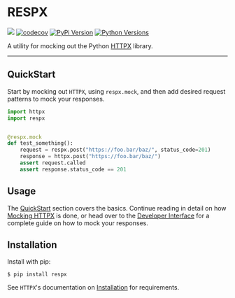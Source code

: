 # RESPX

![](https://github.com/lundberg/respx/workflows/test/badge.svg)
[![codecov](https://codecov.io/gh/lundberg/respx/branch/master/graph/badge.svg)](https://codecov.io/gh/lundberg/respx)
[![PyPi Version](https://img.shields.io/pypi/v/respx.svg)](https://pypi.org/project/respx/)
[![Python Versions](https://img.shields.io/pypi/pyversions/respx.svg)](https://pypi.org/project/respx/)

A utility for mocking out the Python [HTTPX](https://www.encode.io/httpx/) library.

---

## QuickStart

Start by mocking out `HTTPX`, using `respx.mock`, and then add desired request patterns to mock your responses.

``` python
import httpx
import respx


@respx.mock
def test_something():
    request = respx.post("https://foo.bar/baz/", status_code=201)
    response = httpx.post("https://foo.bar/baz/")
    assert request.called
    assert response.status_code == 201
```

## Usage

The [QuickStart](#quickstart) section covers the basics. Continue reading in detail on how [Mocking HTTPX](mocking.md) is done, or head over to the [Developer Interface](api.md) for a complete guide on how to mock your responses.

## Installation

Install with pip:

``` console
$ pip install respx
```

See `HTTPX`'s documentation on [Installation](https://www.encode.io/httpx/#installation) for requirements.

